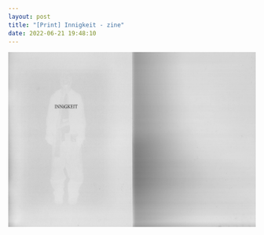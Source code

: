 ```yaml
---
layout: post
title: "[Print] Innigkeit - zine"
date: 2022-06-21 19:48:10
---
```


<img src="_site\assets\pics\innigkeit\1.png">



